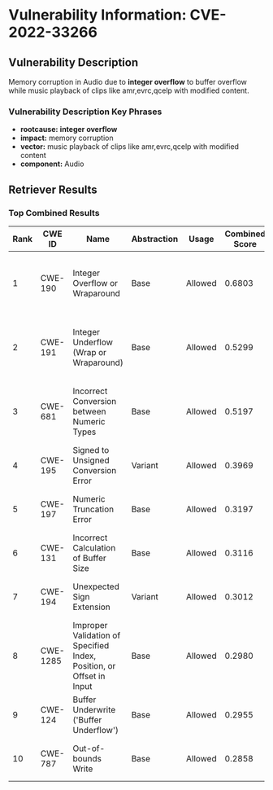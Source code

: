 # Vulnerability Information: CVE-2022-33266

## Vulnerability Description
Memory corruption in Audio due to **integer overflow** to buffer overflow while music playback of clips like amr,evrc,qcelp with modified content.

### Vulnerability Description Key Phrases
- **rootcause:** **integer overflow**
- **impact:** memory corruption
- **vector:** music playback of clips like amr,evrc,qcelp with modified content
- **component:** Audio

## Retriever Results

### Top Combined Results

| Rank | CWE ID | Name | Abstraction | Usage | Combined Score | Retrievers | Individual Scores |
|------|--------|------|-------------|-------|---------------|------------|-------------------|
| 1 | CWE-190 | Integer Overflow or Wraparound | Base | Allowed | 0.6803 | dense, sparse, graph | dense: 0.521, sparse: 0.190, graph: 0.869 |
| 2 | CWE-191 | Integer Underflow (Wrap or Wraparound) | Base | Allowed | 0.5299 | dense, sparse, graph | dense: 0.479, sparse: 0.134, graph: 0.597 |
| 3 | CWE-681 | Incorrect Conversion between Numeric Types | Base | Allowed | 0.5197 | dense, sparse, graph | dense: 0.447, sparse: 0.135, graph: 0.611 |
| 4 | CWE-195 | Signed to Unsigned Conversion Error | Variant | Allowed | 0.3969 | sparse, graph | sparse: 0.127, graph: 1.000 |
| 5 | CWE-197 | Numeric Truncation Error | Base | Allowed | 0.3197 | sparse, graph | sparse: 0.138, graph: 0.673 |
| 6 | CWE-131 | Incorrect Calculation of Buffer Size | Base | Allowed | 0.3116 | dense, sparse | dense: 0.472, sparse: 0.132 |
| 7 | CWE-194 | Unexpected Sign Extension | Variant | Allowed | 0.3012 | sparse, graph | sparse: 0.115, graph: 0.729 |
| 8 | CWE-1285 | Improper Validation of Specified Index, Position, or Offset in Input | Base | Allowed | 0.2980 | dense, sparse | dense: 0.460, sparse: 0.118 |
| 9 | CWE-124 | Buffer Underwrite ('Buffer Underflow') | Base | Allowed | 0.2955 | dense, sparse | dense: 0.441, sparse: 0.131 |
| 10 | CWE-787 | Out-of-bounds Write | Base | Allowed | 0.2858 | dense, sparse | dense: 0.441, sparse: 0.114 |

